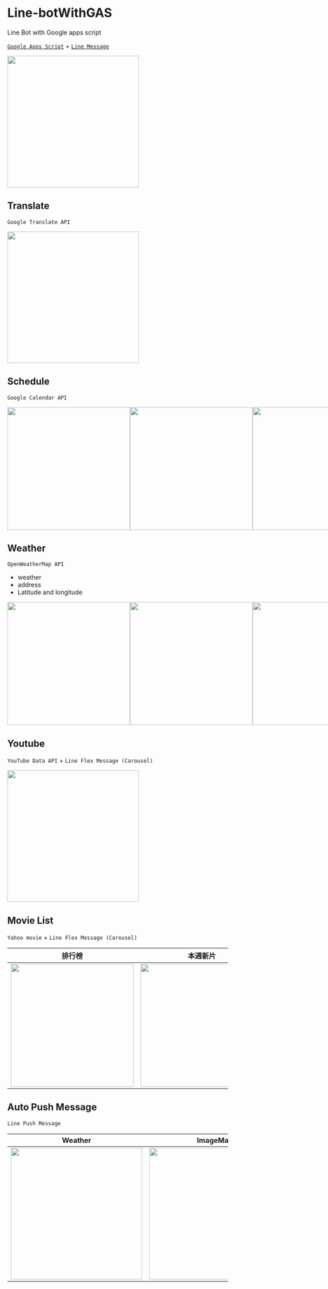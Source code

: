 # Line-botWithGAS
Line Bot with Google apps script

[`Google Apps Script`](https://www.google.com/script/start/) + [`Line Message`](https://developers.line.biz/en/docs/messaging-api/message-types/)


<div style="display:flex;">
    <img name="iQTyKz1" src="https://i.imgur.com/iQTyKz1.jpg" width="300"/> 
</div>


Translate
-----
`Google Translate API`

<div style="display:flex;">
    <img name="bsQlG1W" src="https://i.imgur.com/bsQlG1W.jpg" width="300"/> 
</div>

Schedule
-----

`Google Calendar API`

<div style="display:flex;">
    <img name="uhhW8dq" src="https://i.imgur.com/uhhW8dq.jpg" width="280"/>
    <img name="Z80mdOQ" src="https://i.imgur.com/Z80mdOQ.jpg" width="280"/>
    <img name="Yw6MDN6" src="https://i.imgur.com/Yw6MDN6.jpg" width="280"/>
</div>

Weather 
-----
`OpenWeatherMap API`

- weather
- address
- Latitude and longitude

<div style="display:flex;">
    <img name="iTnvs8b" src="https://i.imgur.com/iTnvs8b.jpg" width="280"/>
    <img name="V7CKhwu" src="https://i.imgur.com/V7CKhwu.jpg" width="280"/>
    <img name="jenQCVZ" src="https://i.imgur.com/jenQCVZ.jpg" width="280"/>
</div>

Youtube
-----
`YouTube Data API` + `Line Flex Message (Carousel)`

<div style="display:flex;">
    <img name="0ccg5Ar" src="https://i.imgur.com/0ccg5Ar.jpg" width="300"/>
</div>

Movie List
-----
`Yahoo movie` + `Line Flex Message (Carousel)`

| 排行榜 | 本週新片 | 即將上映 |
| ------ | ------ | ------ |
| <img name="lS0GHkS" src="https://i.imgur.com/lS0GHkS.jpg" width="280"/> | <img name="LYnvSNj" src="https://i.imgur.com/LYnvSNj.jpg" width="280"/> | <img name="TbGvc0k" src="https://i.imgur.com/TbGvc0k.jpg" width="280"/> |

Auto Push Message
-----
`Line Push Message`

| Weather | ImageMap |
| ------ | ------ |
| <img name="xrqHySN" src="https://i.imgur.com/xrqHySN.jpg" width="300"/> | <img name="mXSSbuN" src="https://i.imgur.com/mXSSbuN.jpg" width="300"/> |
